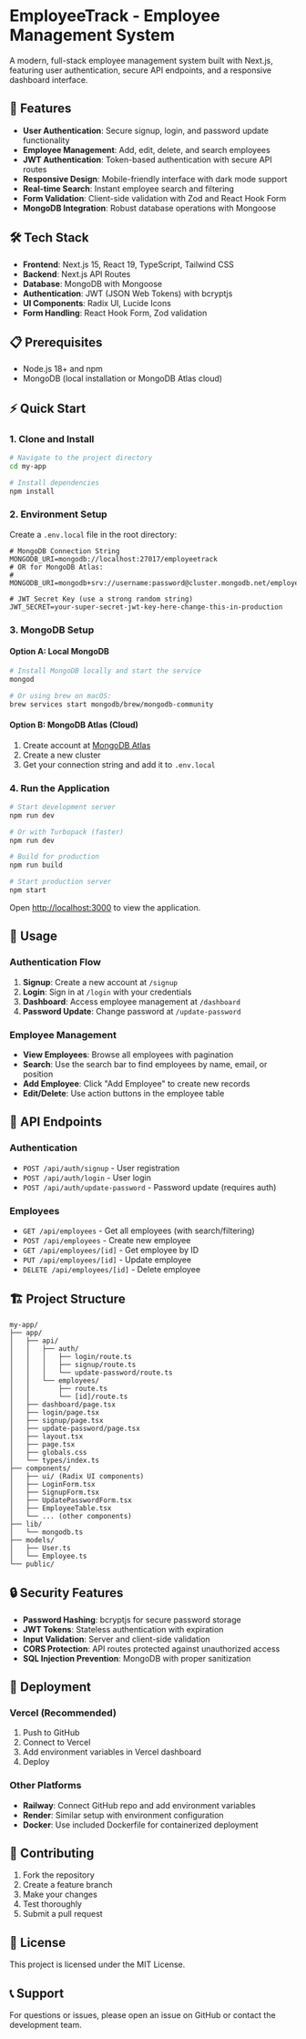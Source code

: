 # EmployeeTrack - Employee Management System

A modern, full-stack employee management system built with Next.js, featuring user authentication, secure API endpoints, and a responsive dashboard interface.

## 🚀 Features

- **User Authentication**: Secure signup, login, and password update functionality
- **Employee Management**: Add, edit, delete, and search employees
- **JWT Authentication**: Token-based authentication with secure API routes
- **Responsive Design**: Mobile-friendly interface with dark mode support
- **Real-time Search**: Instant employee search and filtering
- **Form Validation**: Client-side validation with Zod and React Hook Form
- **MongoDB Integration**: Robust database operations with Mongoose

## 🛠️ Tech Stack

- **Frontend**: Next.js 15, React 19, TypeScript, Tailwind CSS
- **Backend**: Next.js API Routes
- **Database**: MongoDB with Mongoose
- **Authentication**: JWT (JSON Web Tokens) with bcryptjs
- **UI Components**: Radix UI, Lucide Icons
- **Form Handling**: React Hook Form, Zod validation

## 📋 Prerequisites

- Node.js 18+ and npm
- MongoDB (local installation or MongoDB Atlas cloud)

## ⚡ Quick Start

### 1. Clone and Install

```bash
# Navigate to the project directory
cd my-app

# Install dependencies
npm install
```

### 2. Environment Setup

Create a `.env.local` file in the root directory:

```env
# MongoDB Connection String
MONGODB_URI=mongodb://localhost:27017/employeetrack
# OR for MongoDB Atlas:
# MONGODB_URI=mongodb+srv://username:password@cluster.mongodb.net/employeetrack

# JWT Secret Key (use a strong random string)
JWT_SECRET=your-super-secret-jwt-key-here-change-this-in-production
```

### 3. MongoDB Setup

#### Option A: Local MongoDB
```bash
# Install MongoDB locally and start the service
mongod

# Or using brew on macOS:
brew services start mongodb/brew/mongodb-community
```

#### Option B: MongoDB Atlas (Cloud)
1. Create account at [MongoDB Atlas](https://www.mongodb.com/atlas)
2. Create a new cluster
3. Get your connection string and add it to `.env.local`

### 4. Run the Application

```bash
# Start development server
npm run dev

# Or with Turbopack (faster)
npm run dev

# Build for production
npm run build

# Start production server
npm start
```

Open [http://localhost:3000](http://localhost:3000) to view the application.

## 📖 Usage

### Authentication Flow
1. **Signup**: Create a new account at `/signup`
2. **Login**: Sign in at `/login` with your credentials
3. **Dashboard**: Access employee management at `/dashboard`
4. **Password Update**: Change password at `/update-password`

### Employee Management
- **View Employees**: Browse all employees with pagination
- **Search**: Use the search bar to find employees by name, email, or position
- **Add Employee**: Click "Add Employee" to create new records
- **Edit/Delete**: Use action buttons in the employee table

## 🔌 API Endpoints

### Authentication
- `POST /api/auth/signup` - User registration
- `POST /api/auth/login` - User login
- `POST /api/auth/update-password` - Password update (requires auth)

### Employees
- `GET /api/employees` - Get all employees (with search/filtering)
- `POST /api/employees` - Create new employee
- `GET /api/employees/[id]` - Get employee by ID
- `PUT /api/employees/[id]` - Update employee
- `DELETE /api/employees/[id]` - Delete employee

## 🏗️ Project Structure

```
my-app/
├── app/
│   ├── api/
│   │   ├── auth/
│   │   │   ├── login/route.ts
│   │   │   ├── signup/route.ts
│   │   │   └── update-password/route.ts
│   │   └── employees/
│   │       ├── route.ts
│   │       └── [id]/route.ts
│   ├── dashboard/page.tsx
│   ├── login/page.tsx
│   ├── signup/page.tsx
│   ├── update-password/page.tsx
│   ├── layout.tsx
│   ├── page.tsx
│   ├── globals.css
│   └── types/index.ts
├── components/
│   ├── ui/ (Radix UI components)
│   ├── LoginForm.tsx
│   ├── SignupForm.tsx
│   ├── UpdatePasswordForm.tsx
│   ├── EmployeeTable.tsx
│   └── ... (other components)
├── lib/
│   └── mongodb.ts
├── models/
│   ├── User.ts
│   └── Employee.ts
└── public/
```

## 🔒 Security Features

- **Password Hashing**: bcryptjs for secure password storage
- **JWT Tokens**: Stateless authentication with expiration
- **Input Validation**: Server and client-side validation
- **CORS Protection**: API routes protected against unauthorized access
- **SQL Injection Prevention**: MongoDB with proper sanitization

## 🚀 Deployment

### Vercel (Recommended)
1. Push to GitHub
2. Connect to Vercel
3. Add environment variables in Vercel dashboard
4. Deploy

### Other Platforms
- **Railway**: Connect GitHub repo and add environment variables
- **Render**: Similar setup with environment configuration
- **Docker**: Use included Dockerfile for containerized deployment

## 🤝 Contributing

1. Fork the repository
2. Create a feature branch
3. Make your changes
4. Test thoroughly
5. Submit a pull request

## 📄 License

This project is licensed under the MIT License.

## 📞 Support

For questions or issues, please open an issue on GitHub or contact the development team.
